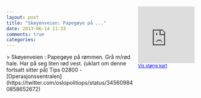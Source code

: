 ```yaml
---
layout: post
title: "Skøyenveien: Papegøye på ..."
date: 2013-06-14 11:33
comments: true
categories: 
---
```

<div style="float:right; margin:5px; position:relative;top:-130px;"><iframe width="150" height="150" frameborder="0" scrolling="no" marginheight="0" marginwidth="0" src="http://maps.google.com/maps?q=Sk%F8yenveien,+Oslo&hl=no&t=m&z=14&output=embed&iwloc=&"></iframe><br/><small><a href="http://maps.google.com/maps?q=Sk%F8yenveien,+Oslo&hl=no&t=m&z=14&source=embed&iwloc=A" style="color:#0000FF;text-align:left" target="_new">Vis st&oslash;rre kart</a></small></div>
> Skøyenveien : Papegøye på rømmen. Grå m/rød hale. Har på seg liten rød vest. (uklart om denne fortsatt sitter på) Tips 02800
- [Operasjonssentralen](https://twitter.com/oslopolitiops/status/345609840858652672)
